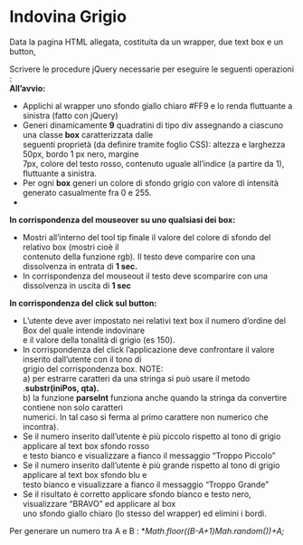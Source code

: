 
# Indovina Grigio

Data la pagina HTML allegata, costituita da un wrapper, due text box e un button,

Scrivere le procedure jQuery necessarie per eseguire le seguenti operazioni :  
**All’avvio:**
- Applichi al wrapper uno sfondo giallo chiaro #FF9 e lo renda fluttuante a sinistra (fatto con jQuery)
- Generi dinamicamente **9** quadratini di tipo div assegnando a ciascuno una classe **box** caratterizzata dalle  
  seguenti proprietà (da definire tramite foglio CSS): altezza e larghezza 50px, bordo 1 px nero, margine  
  7px, colore del testo rosso, contenuto uguale all’indice (a partire da 1), fluttuante a sinistra.
- Per ogni **box** generi un colore di sfondo grigio con valore di intensità generato casualmente fra 0 e 255.
-
**In corrispondenza del mouseover su uno qualsiasi dei box:**

- Mostri all’interno del tool tip finale il valore del colore di sfondo del relativo box (mostri cioè il  
  contenuto della funzione rgb). Il testo deve comparire con una dissolvenza in entrata di **1 sec.**
- In corrispondenza del mouseout il testo deve scomparire con una dissolvenza in uscita di **1 sec**


**In corrispondenza del click sul button:**
- L’utente deve aver impostato nei relativi text box il numero d’ordine del Box del quale intende indovinare  
  e il valore della tonalità di grigio (es 150).
- In corrispondenza del click l’applicazione deve confrontare il valore inserito dall’utente con il tono di  
  grigio del corrispondenza box. NOTE:  
  a) per estrarre caratteri da una stringa si può usare il metodo .**substr(iniPos, qta).**  
  b) la funzione **parseInt** funziona anche quando la stringa da convertire contiene non solo caratteri  
  numerici. In tal caso si ferma al primo carattere non numerico che incontra).
-  Se il numero inserito dall’utente è più piccolo rispetto al tono di grigio applicare al text box sfondo rosso  
   e testo bianco e visualizzare a fianco il messaggio “Troppo Piccolo”
- Se il numero inserito dall’utente è più grande rispetto al tono di grigio applicare al text box sfondo blu e  
  testo bianco e visualizzare a fianco il messaggio “Troppo Grande”
- Se il risultato è corretto applicare sfondo bianco e testo nero, visualizzare “BRAVO” ed applicare al box  
  uno sfondo giallo chiaro (lo stesso del wrapper) ed elimini i bordi.

Per generare un numero tra A e B : **Math.floor((B-A+1)*Mah.random())+A;**